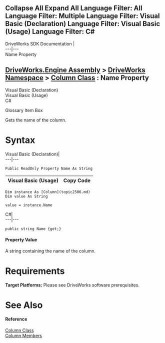 Collapse All Expand All Language Filter: All  Language Filter: Multiple  Language Filter: Visual Basic (Declaration) Language Filter: Visual Basic (Usage) Language Filter: C#  
---  
DriveWorks SDK Documentation  |   
---|---  
Name Property   
  
[DriveWorks.Engine Assembly](topic2156.md) > [DriveWorks Namespace](topic2159.md) > [Column Class](topic2506.md) : Name Property  
---  
  
Visual Basic (Declaration)    
Visual Basic (Usage)    
C# 

Glossary Item Box

Gets the name of the column. 

# Syntax

Visual Basic (Declaration)|   
---|---  
      
    
    Public ReadOnly Property Name As String  
  
Visual Basic (Usage)| Copy Code  
---|---  
      
    
    Dim instance As [Column](topic2506.md)
    Dim value As String
     
    value = instance.Name  
  
C#|   
---|---  
      
    
    public string Name {get;}  
  
#### Property Value

A string containing the name of the column.

# Requirements

**Target Platforms:** Please see DriveWorks software prerequisites.

# See Also

#### Reference

[Column Class](topic2506.md)   
[Column Members](topic2507.md)


